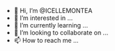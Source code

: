 - 👋 Hi, I’m @ICELLEMONTEA
- 👀 I’m interested in ...
- 🌱 I’m currently learning ...
- 💞️ I’m looking to collaborate on ...
- 📫 How to reach me ...

<!---
ICELLEMONTEA/ICELLEMONTEA is a ✨ special ✨ repository because its `README.md` (this file) appears on your GitHub profile.
You can click the Preview link to take a look at your changes.
--->

